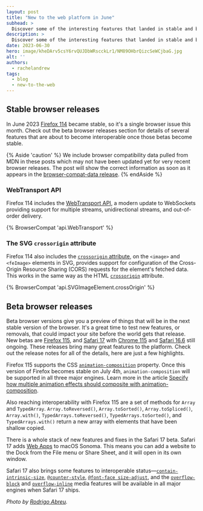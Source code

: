 ```yaml
---
layout: post
title: "New to the web platform in June"
subhead: >
  Discover some of the interesting features that landed in stable and beta web browsers during June 2023.
description: >
  Discover some of the interesting features that landed in stable and beta web browsers during June 2023.
date: 2023-06-30
hero: image/kheDArv5csY6rvQUJDbWRscckLr1/NM89OHbrQizcSeWCjbaG.jpg
alt: ''
authors:
  - rachelandrew
tags:
  - blog
  - new-to-the-web
---
```


## Stable browser releases

In June 2023 [Firefox 114](https://developer.mozilla.org/docs/Mozilla/Firefox/Releases/114) became stable, so it's a single browser issue this month. Check out the beta browser releases section for details of several features that are about to become interoperable once those betas become stable.

{% Aside 'caution' %}
We include browser compatibility data pulled from MDN in these posts which may not have been updated yet for very recent browser releases. The post will show the correct information as soon as it appears in the [browser-compat-data release](https://github.com/mdn/browser-compat-data/releases).
{% endAside %}

### WebTransport API

Firefox 114 includes the [WebTransport API](https://developer.mozilla.org/docs/Web/API/WebTransport_API), a modern update to WebSockets providing support for multiple streams, unidirectional streams, and out-of-order delivery.

{% BrowserCompat 'api.WebTransport' %}

### The SVG `crossorigin` attribute

Firefox 114 also includes the [`crossorigin` attribute](https://developer.mozilla.org/docs/Web/SVG/Attribute/crossorigin), on the `<image>` and `<feImage>` elements in SVG, provides support for configuration of the Cross-Origin Resource Sharing (CORS) requests for the element's fetched data. This works in the same way as the HTML [`crossorigin`](https://developer.mozilla.org/docs/Web/HTML/Attributes/crossorigin) attribute.

{% BrowserCompat 'api.SVGImageElement.crossOrigin' %}

## Beta browser releases

Beta browser versions give you a preview of things that will be in the next stable version of the browser. It's a great time to test new features, or removals, that could impact your site before the world gets that release. New betas are [Firefox 115](https://developer.mozilla.org/docs/Mozilla/Firefox/Releases/115), and [Safari 17](https://developer.apple.com/documentation/safari-release-notes/safari-16_6-release-notes) with [Chrome 115](https://developer.chrome.com/blog/chrome-115-beta/) and [Safari 16.6](https://developer.apple.com/documentation/safari-release-notes/safari-16_6-release-notes) still ongoing. These releases bring many great features to the platform. Check out the release notes for all of the details, here are just a few highlights.

Firefox 115 supports the CSS [`animation-composition`](https://developer.mozilla.org/docs/Web/CSS/animation-composition) property. Once this version of Firefox becomes stable on July 4th, `animation-composition` will be supported in all three major engines. Learn more in the article [Specify how multiple animation effects should composite with animation-composition](https://developer.chrome.com/articles/css-animation-composition/).

Also reaching interoperability with Firefox 115 are a set of methods for `Array` and `TypedArray`.  `Array.toReversed()`, `Array.toSorted()`, `Array.toSpliced()`, `Array.with()`, `TypedArrays.toReversed()`, `TypedArrays.toSorted()`, and `TypedArrays.with()` return a new array with elements that have been shallow copied.

There is a whole stack of new features and fixes in the Safari 17 beta. Safari 17 adds [Web Apps](https://blog.tomayac.com/2023/06/07/web-apps-on-macos-sonoma-14-beta/) to macOS Sonoma. This means you can add a website to the Dock from the File menu or Share Sheet, and it will open in its own window.

Safari 17 also brings some features to interoperable status—[`contain-intrinsic-size`](https://developer.mozilla.org/docs/Web/CSS/contain-intrinsic-size), [`@counter-style`](https://developer.mozilla.org/docs/Web/CSS/@counter-style), [`@font-face size-adjust`](https://developer.mozilla.org/docs/Web/CSS/@font-face/size-adjust), and the [`overflow-block`](https://developer.mozilla.org/docs/Web/CSS/@media/overflow-block) and [`overflow-inline`](https://developer.mozilla.org/docs/Web/CSS/@media/overflow-inline) media features will be available in all major engines when Safari 17 ships.


_Photo by [Rodrigo Abreu](https://unsplash.com/@rodrigospabreu)._
